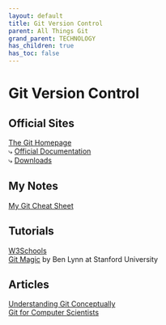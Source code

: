 ```yaml
---
layout: default
title: Git Version Control
parent: All Things Git
grand_parent: TECHNOLOGY
has_children: true
has_toc: false
---
```


# Git Version Control

## Official Sites

[The Git Homepage](https://git-scm.com/)  
⤷ [Official Documentation](https://git-scm.com/docs)  
⤷ [Downloads](https://git-scm.com/downloads)

## My Notes

[My Git Cheat Sheet](git_cheat_sheet)

## Tutorials

[W3Schools](https://www.w3schools.com/git/default.asp)  
[Git Magic](http://www-cs-students.stanford.edu/~blynn/gitmagic/) by Ben Lynn at Stanford University

## Articles

[Understanding Git Conceptually](https://www.cduan.com/technical/git/)  
[Git for Computer Scientists](https://eagain.net/articles/git-for-computer-scientists/)